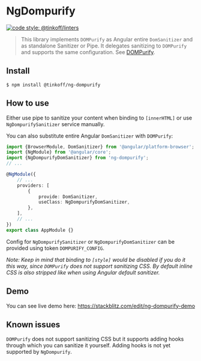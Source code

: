 # NgDompurify

[![code style: @tinkoff/linters](https://img.shields.io/badge/code%20style-%40tinkoff%2Flinters-blue?style=flat-square)](https://github.com/TinkoffCreditSystems/linters)

> This library implements `DOMPurify` as Angular entire `DomSanitizer` and as standalone Sanitizer or Pipe.
> It delegates sanitizing to `DOMPurify` and supports the same configuration. See [DOMPurify](https://github.com/cure53/DOMPurify).

## Install

```
$ npm install @tinkoff/ng-dompurify
```

## How to use

Either use pipe to sanitize your content when binding to `[innerHTML]` or use `NgDompurifySanitizer` service manually.

You can also substitute entire Angular `DomSanitizer` with `DOMPurify`:

```typescript
import {BrowserModule, DomSanitizer} from '@angular/platform-browser';
import {NgModule} from '@angular/core';
import {NgDompurifyDomSanitizer} from 'ng-dompurify';
// ...

@NgModule({
    // ...
    providers: [
        {
            provide: DomSanitizer,
            useClass: NgDompurifyDomSanitizer,
        },
    ],
    // ...
})
export class AppModule {}
```

Config for `NgDompurifySanitizer` or `NgDompurifyDomSanitizer` can be provided using token `DOMPURIFY_CONFIG`.

_Note: Keep in mind that binding to `[style]` would be disabled if you do it this way, since `DOMPurify` does not support sanitizing CSS. By default inline CSS is also stripped like when using Angular default sanitizer._

## Demo

You can see live demo here:
https://stackblitz.com/edit/ng-dompurify-demo

## Known issues

`DOMPurify` does not support sanitizing CSS but it supports adding hooks through which you can sanitize it yourself. Adding hooks is not yet supported by `NgDompurify`.
